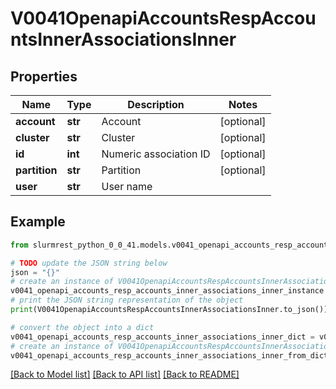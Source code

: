# V0041OpenapiAccountsRespAccountsInnerAssociationsInner


## Properties

Name | Type | Description | Notes
------------ | ------------- | ------------- | -------------
**account** | **str** | Account | [optional] 
**cluster** | **str** | Cluster | [optional] 
**id** | **int** | Numeric association ID | [optional] 
**partition** | **str** | Partition | [optional] 
**user** | **str** | User name | 

## Example

```python
from slurmrest_python_0_0_41.models.v0041_openapi_accounts_resp_accounts_inner_associations_inner import V0041OpenapiAccountsRespAccountsInnerAssociationsInner

# TODO update the JSON string below
json = "{}"
# create an instance of V0041OpenapiAccountsRespAccountsInnerAssociationsInner from a JSON string
v0041_openapi_accounts_resp_accounts_inner_associations_inner_instance = V0041OpenapiAccountsRespAccountsInnerAssociationsInner.from_json(json)
# print the JSON string representation of the object
print(V0041OpenapiAccountsRespAccountsInnerAssociationsInner.to_json())

# convert the object into a dict
v0041_openapi_accounts_resp_accounts_inner_associations_inner_dict = v0041_openapi_accounts_resp_accounts_inner_associations_inner_instance.to_dict()
# create an instance of V0041OpenapiAccountsRespAccountsInnerAssociationsInner from a dict
v0041_openapi_accounts_resp_accounts_inner_associations_inner_from_dict = V0041OpenapiAccountsRespAccountsInnerAssociationsInner.from_dict(v0041_openapi_accounts_resp_accounts_inner_associations_inner_dict)
```
[[Back to Model list]](../README.md#documentation-for-models) [[Back to API list]](../README.md#documentation-for-api-endpoints) [[Back to README]](../README.md)


